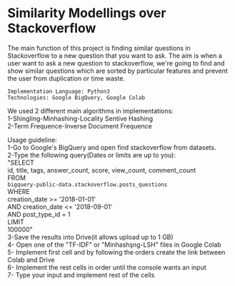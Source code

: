 # Similarity Modellings over Stackoverflow
  The main function of this project is finding similar questions in Stackoverflow to a new question that you want to ask. The aim is when a user want to ask a new question to stackoverflow, we're going to find and show similar questions which are sorted by particular features and prevent the user from duplication or time waste.           
  
    Implementation Language: Python3  
    Technologies: Google BigQuery, Google Colab  
  We used 2 different main algorithms in implementations:  
    1-Shingling-Minhashing-Locality Sentive Hashing  
    2-Term Frequence-Inverse Document Frequence  

Usage guideline:   
  1-Go to Google's BigQuery and open find stackoverflow from datasets.  
  2-Type the following query(Dates or limits are up to you):    
  "SELECT   
  id, title, tags, answer_count, score, view_count, comment_count    
  FROM  
  `bigquery-public-data.stackoverflow.posts_questions`  
  WHERE  
  creation_date >= '2018-01-01'  
  AND creation_date <= '2018-09-01'  
  AND post_type_id = 1  
  LIMIT  
  100000"  
  3-Save the results into Drive(it allows upload up to 1 GB)  
  4- Open one of the "TF-IDF" or "Minhashşng-LSH" files in Google Colab  
  5- Implement first cell and by following the orders create the link between Colab and Drive  
  6- Implement the rest cells in order until the console wants an input  
  7- Type your input and implement rest of the cells   
